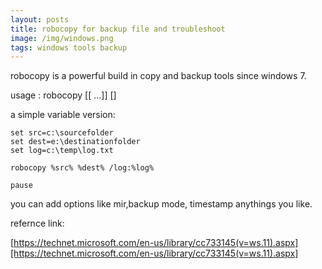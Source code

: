 ```yaml
---
layout: posts
title: robocopy for backup file and troubleshoot
image: /img/windows.png
tags: windows tools backup
---
```


robocopy is a powerful build in copy and backup tools since windows 7. 

usage : robocopy <Source> <Destination> [<File>[ ...]] [<Options>]

a simple variable version:

```
set src=c:\sourcefolder
set dest=e:\destinationfolder
set log=c:\temp\log.txt

robocopy %src% %dest% /log:%log%

pause
```

you can add options like mir,backup mode, timestamp anythings you like.

refernce link:

[https://technet.microsoft.com/en-us/library/cc733145(v=ws.11).aspx][https://technet.microsoft.com/en-us/library/cc733145(v=ws.11).aspx]
